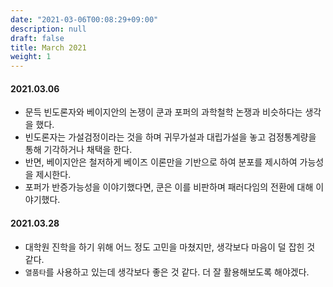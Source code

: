 ```yaml
---
date: "2021-03-06T00:08:29+09:00"
description: null
draft: false
title: March 2021
weight: 1
---
```


#### 2021.03.06
- 문득 빈도론자와 베이지안의 논쟁이 쿤과 포퍼의 과학철학 논쟁과 비슷하다는 생각을 했다.
- 빈도론자는 가설검정이라는 것을 하며 귀무가설과 대립가설을 놓고 검정통계량을 통해 기각하거나 채택을 한다.
- 반면, 베이지안은 철저하게 베이즈 이론만을 기반으로 하여 분포를 제시하여 가능성을 제시한다.
- 포퍼가 반증가능성을 이야기했다면, 쿤은 이를 비판하며 패러다임의 전환에 대해 이야기했다.

#### 2021.03.28
- 대학원 진학을 하기 위해 어느 정도 고민을 마쳤지만, 생각보다 마음이 덜 잡힌 것 같다.
- `열품타`를 사용하고 있는데 생각보다 좋은 것 같다. 더 잘 활용해보도록 해야겠다.